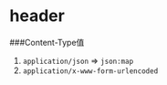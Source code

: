 # header

###Content-Type值
1. `application/json`  => `json:map`
2. `application/x-www-form-urlencoded`